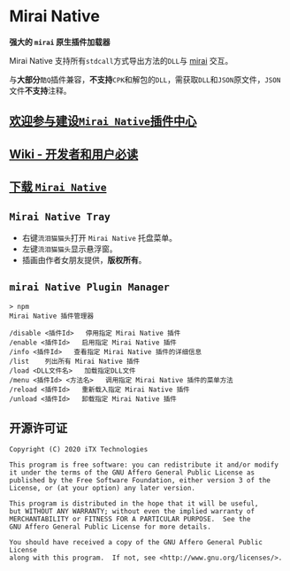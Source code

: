 # Mirai Native

__强大的 `mirai` 原生插件加载器__

Mirai Native 支持所有`stdcall`方式导出方法的`DLL`与 [mirai](https://github.com/mamoe/mirai) 交互。

与**大部分**`酷Q`插件兼容，**不支持**`CPK`和解包的`DLL`，需获取`DLL`和`JSON`原文件，`JSON`文件**不支持**注释。

## [欢迎参与建设`Mirai Native`插件中心](https://github.com/iTXTech/mirai-native/issues/50)

## [Wiki - 开发者和用户必读](https://github.com/iTXTech/mirai-native/wiki)

## [下载 `Mirai Native`](https://github.com/iTXTech/mirai-native/releases)

## `Mirai Native Tray`

* 右键`流泪猫猫头`打开 `Mirai Native` 托盘菜单。
* 左键`流泪猫猫头`显示悬浮窗。
* 插画由作者女朋友提供，**版权所有**。

## `mirai Native Plugin Manager`

```
> npm
Mirai Native 插件管理器

/disable <插件Id>   停用指定 Mirai Native 插件
/enable <插件Id>   启用指定 Mirai Native 插件
/info <插件Id>   查看指定 Mirai Native 插件的详细信息
/list    列出所有 Mirai Native 插件
/load <DLL文件名>   加载指定DLL文件
/menu <插件Id> <方法名>   调用指定 Mirai Native 插件的菜单方法
/reload <插件Id>   重新载入指定 Mirai Native 插件
/unload <插件Id>   卸载指定 Mirai Native 插件
```


## 开源许可证

    Copyright (C) 2020 iTX Technologies

    This program is free software: you can redistribute it and/or modify
    it under the terms of the GNU Affero General Public License as
    published by the Free Software Foundation, either version 3 of the
    License, or (at your option) any later version.

    This program is distributed in the hope that it will be useful,
    but WITHOUT ANY WARRANTY; without even the implied warranty of
    MERCHANTABILITY or FITNESS FOR A PARTICULAR PURPOSE.  See the
    GNU Affero General Public License for more details.

    You should have received a copy of the GNU Affero General Public License
    along with this program.  If not, see <http://www.gnu.org/licenses/>.

